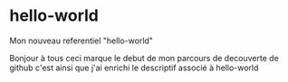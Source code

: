 # hello-world
Mon nouveau referentiel "hello-world"

Bonjour à tous
ceci marque le debut de mon parcours de decouverte de github
c'est ainsi que j'ai enrichi le descriptif associé à hello-world
